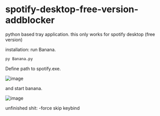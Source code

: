 # spotify-desktop-free-version-addblocker
python based tray application.
this only works for spotify desktop (free version)

installation:
run Banana.
```py
py Banana.py
```
Define path to spotify.exe.

![image](https://user-images.githubusercontent.com/72999487/226913136-7fa160c6-ccbd-4508-a6c2-af93f5249f01.png)

and start banana.

![image](https://user-images.githubusercontent.com/72999487/226913601-f2cce62a-e938-4861-ab3c-9a954b01083c.png)

unfinished shit:
-force skip keybind

